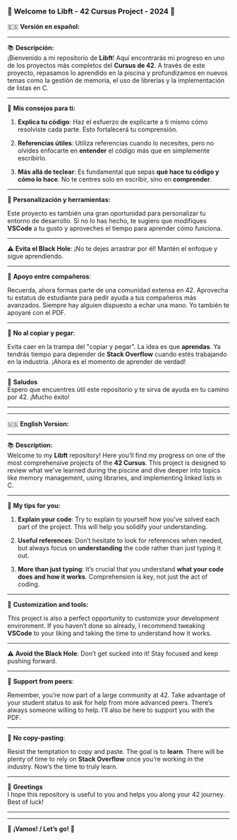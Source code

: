 ### 🌟 Welcome to **Libft - 42 Cursus Project** - 2024 🌟

🇪🇸 **Versión en español:**

---

📚 **Descripción:**  
¡Bienvenido a mi repositorio de **Libft**! Aquí encontrarás mi progreso en uno de los proyectos más completos del **Cursus de 42**. A través de este proyecto, repasamos lo aprendido en la piscina y profundizamos en nuevos temas como la gestión de memoria, el uso de librerías y la implementación de listas en C.

---

🎯 **Mis consejos para ti:**

1. **Explica tu código**: Haz el esfuerzo de explicarte a ti mismo cómo resolviste cada parte. Esto fortalecerá tu comprensión.
   
2. **Referencias útiles**: Utiliza referencias cuando lo necesites, pero no olvides enfocarte en **entender** el código más que en simplemente escribirlo.
   
3. **Más allá de teclear**: Es fundamental que sepas **qué hace tu código y cómo lo hace**. No te centres solo en escribir, sino en **comprender**.

---

🔧 **Personalización y herramientas:**

Este proyecto es también una gran oportunidad para personalizar tu entorno de desarrollo. Si no lo has hecho, te sugiero que modifiques **VSCode** a tu gusto y aproveches el tiempo para aprender cómo funciona.

---

⚠️ **Evita el Black Hole**: ¡No te dejes arrastrar por él! Mantén el enfoque y sigue aprendiendo.

---

💬 **Apoyo entre compañeros**:

Recuerda, ahora formas parte de una comunidad extensa en 42. Aprovecha tu estatus de estudiante para pedir ayuda a tus compañeros más avanzados. Siempre hay alguien dispuesto a echar una mano. Yo también te apoyaré con el PDF.

---

🚫 **No al copiar y pegar**:

Evita caer en la trampa del "copiar y pegar". La idea es que **aprendas**. Ya tendrás tiempo para depender de **Stack Overflow** cuando estés trabajando en la industria. ¡Ahora es el momento de aprender de verdad!

---

👋 **Saludos**  
Espero que encuentres útil este repositorio y te sirva de ayuda en tu camino por 42. ¡Mucho éxito!

---

---

🇺🇸 **English Version:**

---

📚 **Description:**  
Welcome to my **Libft** repository! Here you’ll find my progress on one of the most comprehensive projects of the **42 Cursus**. This project is designed to review what we've learned during the piscine and dive deeper into topics like memory management, using libraries, and implementing linked lists in C.

---

🎯 **My tips for you:**

1. **Explain your code**: Try to explain to yourself how you’ve solved each part of the project. This will help you solidify your understanding.
   
2. **Useful references**: Don’t hesitate to look for references when needed, but always focus on **understanding** the code rather than just typing it out.
   
3. **More than just typing**: It’s crucial that you understand **what your code does and how it works**. Comprehension is key, not just the act of coding.
   
---

🔧 **Customization and tools:**

This project is also a perfect opportunity to customize your development environment. If you haven’t done so already, I recommend tweaking **VSCode** to your liking and taking the time to understand how it works.

---

⚠️ **Avoid the Black Hole**: Don’t get sucked into it! Stay focused and keep pushing forward.

---

💬 **Support from peers**:

Remember, you’re now part of a large community at 42. Take advantage of your student status to ask for help from more advanced peers. There’s always someone willing to help. I’ll also be here to support you with the PDF.

---

🚫 **No copy-pasting**:

Resist the temptation to copy and paste. The goal is to **learn**. There will be plenty of time to rely on **Stack Overflow** once you’re working in the industry. Now’s the time to truly learn.

---

👋 **Greetings**  
I hope this repository is useful to you and helps you along your 42 journey. Best of luck!

---

---

🎉 **¡Vamos! / Let’s go!** 🚀
